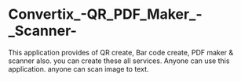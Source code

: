 # Convertix_-QR_PDF_Maker_-_Scanner-
This application provides of QR create, Bar code create, PDF maker &amp; scanner also. you can create these all services. Anyone can use this application. anyone can scan image to text.
